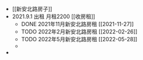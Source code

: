 - [[新安北路房子]]
- 2021.9.1 出租 月租2200 [[收房租]]
	- DONE 2021年11月新安北路房租 [[2021-11-27]]
	- TODO 2022年2月新安北路房租 [[2022-02-26]]
	- TODO 2022年5月新安北路房租 [[2022-05-28]]
	-
-
